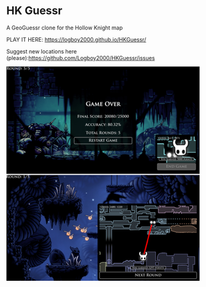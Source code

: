 #
# HK Guessr  
A GeoGuessr clone for the Hollow Knight map  

PLAY IT HERE: https://logboy2000.github.io/HKGuessr/

Suggest new locations here (please):https://github.com/Logboy2000/HKGuessr/issues

![Screenshot 1](images/readme/1.png)
![Screenshot 2](images/readme/2.png)
